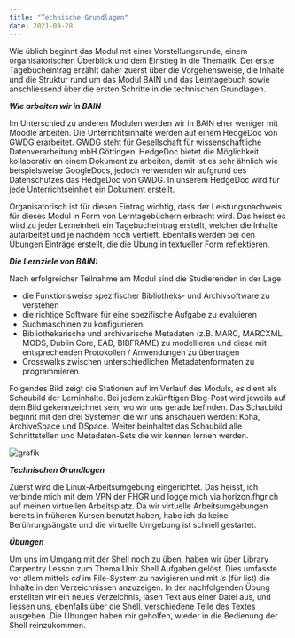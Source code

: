 ```yaml
---
title: "Technische Grundlagen"
date: 2021-09-28
---
```


Wie üblich beginnt das Modul mit einer Vorstellungsrunde, einem organisatorischen Überblick und dem Einstieg in die Thematik. Der erste Tagebucheintrag erzählt daher zuerst über die Vorgehensweise, die Inhalte und die Struktur rund um das Modul BAIN und das Lerntagebuch sowie anschliessend über die ersten Schritte in die technischen Grundlagen.

***Wie arbeiten wir in BAIN***

Im Unterschied zu anderen Modulen werden wir in BAIN eher weniger mit Moodle arbeiten. Die Unterrichtsinhalte werden auf einem HedgeDoc von GWDG erarbeitet. GWDG steht für Gesellschaft für wissenschaftliche Datenverarbeitung mbH Göttingen. HedgeDoc bietet die Möglichkeit kollaborativ an einem Dokument zu arbeiten, damit ist es sehr ähnlich wie beispielsweise GoogleDocs, jedoch verwenden wir aufgrund des Datenschutzes das HedgeDoc von GWDG. In unserem HedgeDoc wird für jede Unterrichtseinheit ein Dokument erstellt. 

Organisatorisch ist für diesen Eintrag wichtig, dass der Leistungsnachweis für dieses Modul in Form von Lerntagebüchern erbracht wird. Das heisst es wird zu jeder Lerneinheit ein Tagebucheintrag erstellt, welcher die Inhalte aufarbeitet und je nachdem noch vertieft. Ebenfalls werden bei den Übungen Einträge erstellt, die die Übung in textueller Form reflektieren.

***Die Lernziele von BAIN:***

Nach erfolgreicher Teilnahme am Modul sind die Studierenden in der Lage
- die Funktionsweise spezifischer Bibliotheks- und Archivsoftware zu verstehen
- die richtige Software für eine spezifische Aufgabe zu evaluieren
- Suchmaschinen zu konfigurieren
- Bibliothekarische und archivarische Metadaten (z.B. MARC, MARCXML, MODS, Dublin Core, EAD, BIBFRAME) zu modellieren und diese mit entsprechenden Protokollen /       Anwendungen zu übertragen
- Crosswalks zwischen unterschiedlichen Metadatenformaten zu programmieren

Folgendes Bild zeigt die Stationen auf im Verlauf des Moduls, es dient als Schaubild der Lerninhalte. Bei jedem zukünftigen Blog-Post wird jeweils auf dem Bild gekennzeichnet sein, wo wir uns gerade befinden. Das Schaubild beginnt mit den drei Systemen die wir uns anschauen werden: Koha, ArchiveSpace und DSpace. Weiter beinhaltet das Schaubild alle Schnittstellen und Metadaten-Sets die wir kennen lernen werden.

![grafik](https://user-images.githubusercontent.com/74451681/147764131-2939d1a1-9e87-4443-9891-be682588e1c0.png)


***Technischen Grundlagen***

Zuerst wird die Linux-Arbeitsumgebung eingerichtet. Das heisst, ich verbinde mich mit dem VPN der FHGR und logge mich via horizon.fhgr.ch auf meinen virtuellen Arbeitsplatz. Da wir virtuelle Arbeitsumgebungen bereits in früheren Kursen benutzt haben, habe ich da keine Berührungsängste und die virtuelle Umgebung ist schnell gestartet.


***Übungen***

Um uns im Umgang mit der Shell noch zu üben, haben wir über Library Carpentry Lesson zum Thema Unix Shell Aufgaben gelöst. Dies umfasste vor allem mittels *cd* im File-System zu navigieren und mit *ls* (für list) die Inhalte in den Verzeichnissen anzuzeigen. In der nachfolgenden Übung erstellten wir ein neues Verzeichnis, lasen Text aus einer Datei aus, und liessen uns, ebenfalls über die Shell, verschiedene Teile des Textes ausgeben. Die Übungen haben mir geholfen, wieder in die Bedienung der Shell reinzukommen. 
